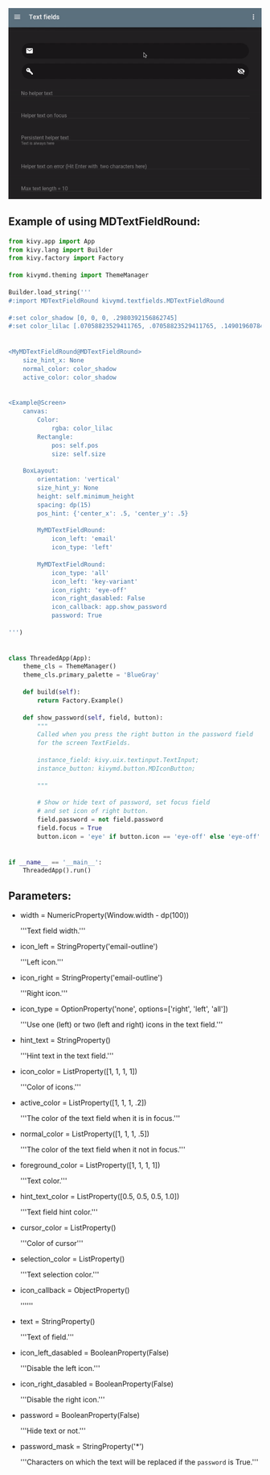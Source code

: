 ![textfieldrect.gif](https://github.com/HeaTTheatR/KivyMD-data/blob/master/gallery/md-text-field-round.gif)

## Example of using MDTextFieldRound:

```python
from kivy.app import App
from kivy.lang import Builder
from kivy.factory import Factory

from kivymd.theming import ThemeManager

Builder.load_string('''
#:import MDTextFieldRound kivymd.textfields.MDTextFieldRound

#:set color_shadow [0, 0, 0, .2980392156862745]
#:set color_lilac [.07058823529411765, .07058823529411765, .14901960784313725, 1]


<MyMDTextFieldRound@MDTextFieldRound>
    size_hint_x: None
    normal_color: color_shadow
    active_color: color_shadow


<Example@Screen>
    canvas:
        Color:
            rgba: color_lilac
        Rectangle:
            pos: self.pos
            size: self.size

    BoxLayout:
        orientation: 'vertical'
        size_hint_y: None
        height: self.minimum_height
        spacing: dp(15)
        pos_hint: {'center_x': .5, 'center_y': .5}

        MyMDTextFieldRound:
            icon_left: 'email'
            icon_type: 'left'

        MyMDTextFieldRound:
            icon_type: 'all'
            icon_left: 'key-variant'
            icon_right: 'eye-off'
            icon_right_dasabled: False
            icon_callback: app.show_password
            password: True

''')


class ThreadedApp(App):
    theme_cls = ThemeManager()
    theme_cls.primary_palette = 'BlueGray'

    def build(self):
        return Factory.Example()

    def show_password(self, field, button):
        """
        Called when you press the right button in the password field
        for the screen TextFields.

        instance_field: kivy.uix.textinput.TextInput;
        instance_button: kivymd.button.MDIconButton;

        """

        # Show or hide text of password, set focus field
        # and set icon of right button.
        field.password = not field.password
        field.focus = True
        button.icon = 'eye' if button.icon == 'eye-off' else 'eye-off'


if __name__ == '__main__':
    ThreadedApp().run()
```

## Parameters:

* width = NumericProperty(Window.width - dp(100))

    '''Text field width.'''

* icon_left = StringProperty('email-outline')

    '''Left icon.'''

* icon_right = StringProperty('email-outline')

    '''Right icon.'''

* icon_type = OptionProperty('none', options=['right', 'left', 'all'])

    '''Use one (left) or two (left and right) icons in the text field.'''

* hint_text = StringProperty()

    '''Hint text in the text field.'''

* icon_color = ListProperty([1, 1, 1, 1])

    '''Color of icons.'''

* active_color = ListProperty([1, 1, 1, .2])

    '''The color of the text field when it is in focus.'''

* normal_color = ListProperty([1, 1, 1, .5])

    '''The color of the text field when it not in focus.'''

* foreground_color = ListProperty([1, 1, 1, 1])

    '''Text color.'''

* hint_text_color = ListProperty([0.5, 0.5, 0.5, 1.0])

    '''Text field hint color.'''

* cursor_color = ListProperty()

    '''Color of cursor'''

* selection_color = ListProperty()

    '''Text selection color.'''

* icon_callback = ObjectProperty()

    ''''''

* text = StringProperty()

    '''Text of field.'''

* icon_left_dasabled = BooleanProperty(False)

    '''Disable the left icon.'''

* icon_right_dasabled = BooleanProperty(False)

    '''Disable the right icon.'''

* password = BooleanProperty(False)

    '''Hide text or not.'''

* password_mask = StringProperty('*')

    '''Characters on which the text will be replaced
    if the `password` is True.'''
